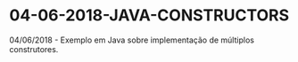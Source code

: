 # 04-06-2018-JAVA-CONSTRUCTORS
04/06/2018 - Exemplo em Java sobre implementação de múltiplos construtores.
